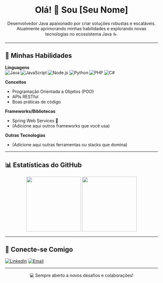 <h1 align="center">Olá! 👋 Sou [Seu Nome]</h1>
<p align="center">
  Desenvolvedor Java apaixonado por criar soluções robustas e escaláveis.<br>
  Atualmente aprimorando minhas habilidades e explorando novas tecnologias no ecossistema Java ☕.
</p>

---

## 🚀 Minhas Habilidades

**Linguagens**  
![Java](https://img.shields.io/badge/Java-ED8B00?style=for-the-badge&logo=java&logoColor=white)
![JavaScript](https://img.shields.io/badge/JavaScript-F7DF1E?style=for-the-badge&logo=javascript&logoColor=black)
![Node.js](https://img.shields.io/badge/Node.js-339933?style=for-the-badge&logo=nodedotjs&logoColor=white)
![Python](https://img.shields.io/badge/Python-3776AB?style=for-the-badge&logo=python&logoColor=white)
![PHP](https://img.shields.io/badge/PHP-777BB4?style=for-the-badge&logo=php&logoColor=white)
![C#](https://img.shields.io/badge/C%23-239120?style=for-the-badge&logo=c-sharp&logoColor=white)

**Conceitos**  
- Programação Orientada a Objetos (POO)
- APIs RESTful
- Boas práticas de código

**Frameworks/Bibliotecas**  
- Spring Web Services 🌱  
- (Adicione aqui outros frameworks que você usa)

**Outras Tecnologias**  
- (Adicione aqui outras ferramentas ou stacks que domina)

---

## 📊 Estatísticas do GitHub

<div align="center">
  <img height="180em" src="https://github-readme-stats.vercel.app/api?username=SEU_USUARIO&show_icons=true&theme=tokyonight" />
  <img height="180em" src="https://github-readme-stats.vercel.app/api/top-langs/?username=SEU_USUARIO&layout=compact&theme=tokyonight" />
</div>

---

## 🤝 Conecte-se Comigo

[![LinkedIn](https://img.shields.io/badge/-LinkedIn-0077B5?style=for-the-badge&logo=linkedin&logoColor=white)](https://www.linkedin.com/in/SEU_LINKEDIN/)
[![Email](https://img.shields.io/badge/-Email-D14836?style=for-the-badge&logo=gmail&logoColor=white)](mailto:SEU_EMAIL@example.com)

---

<p align="center">💻 Sempre aberto a novos desafios e colaborações!</p>

